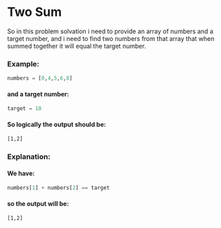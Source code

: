 # Two Sum

So in this problem solvation i need to provide an array of numbers and a target number, and i need to find two numbers from that array that when summed together it will equal the target number.

### Example:
```py
numbers = [0,4,5,6,8]
```
#### and a target number:
```py
target = 10
```
#### So logically the output should be:
```bash
[1,2]
```
### Explanation:
#### We have: 
```py
numbers[1] + numbers[2] == target
```
#### so the output will be:
```bash
[1,2]
```
